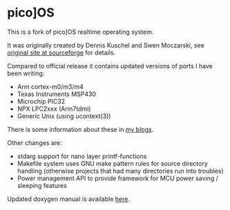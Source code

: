 pico]OS
=======

This is a fork of pico]OS realtime operating system.

It was originally created by Dennis Kuschel and Swen Moczarski,
see [original site at sourceforge][1] for details.

Compared to official release it contains updated versions of
ports I have been writing:

- Arm cortex-m0/m3/m4
- Texas Instruments MSP430
- Microchip PIC32
- NPX LPC2xxx (Arm7tdmi)
- Generic Unix (using ucontext(3))

There is some information about these in [my blogs][2].

Other changes are:

- stdarg support for nano layer printf-functions
- Makefile system uses GNU make pattern rules for source directory handling (otherwise projects that had many directories run into troubles)
- Power management API to provide framework for MCU power saving / sleeping features


Updated doxygen manual is available [here][3].

[1]: http://picoos.sf.net
[2]: http://stonepile.fi/tags/picoos
[3]: http://arizuu.github.io/picoos


